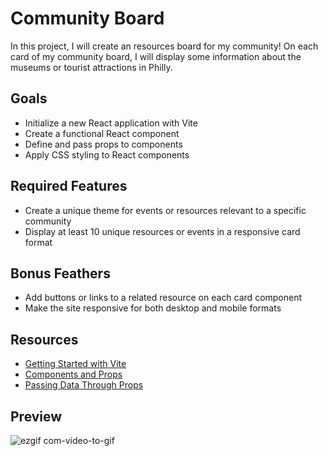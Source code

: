 # Community Board
In this project, I will create an resources board for my community! On each card of my community board, I will display some information about the museums or tourist attractions in Philly.

## Goals
- Initialize a new React application with Vite
- Create a functional React component
- Define and pass props to components
- Apply CSS styling to React components

## Required Features
- Create a unique theme for events or resources relevant to a specific community
- Display at least 10 unique resources or events in a responsive card format

## Bonus Feathers
- Add buttons or links to a related resource on each card component
- Make the site responsive for both desktop and mobile formats

## Resources
- [Getting Started with Vite](https://vitejs.dev/guide/)
- [Components and Props](https://legacy.reactjs.org/docs/components-and-props.html)
- [Passing Data Through Props](https://react.dev/learn/tutorial-tic-tac-toe#passing-data-through-props)

## Preview
![ezgif com-video-to-gif](https://github.com/nolliechyTW/Codepath_web102/assets/106467497/ef7400ea-dc1a-4355-9cac-5bf7799b4a8a)
